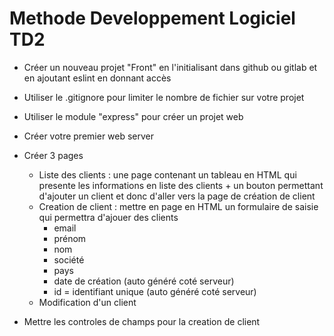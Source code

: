 # Methode Developpement Logiciel TD2

- Créer un nouveau projet "Front" en l'initialisant dans github ou gitlab et en ajoutant 
eslint en donnant accès
- Utiliser le .gitignore pour limiter le nombre de fichier sur votre projet

- Utiliser le module "express" pour créer un projet web

- Créer votre premier web server

- Créer 3 pages
    - Liste des clients : 
        une page contenant un tableau en HTML qui presente les informations en liste des clients + 
        un bouton permettant d'ajouter un client et donc d'aller vers la page de création de client
    - Creation de client : mettre en page en HTML un formulaire de saisie qui permettra d'ajouer des clients
        - email
        - prénom
        - nom
        - société
        - pays
        - date de création (auto généré coté serveur)
        - id = identifiant unique (auto généré coté serveur)
    - Modification d'un client

- Mettre les controles de champs pour la creation de client
